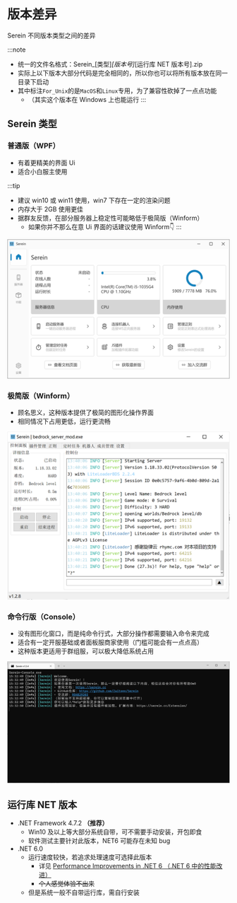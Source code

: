 # 版本差异

Serein 不同版本类型之间的差异

:::note

- 统一的文件名格式：Serein_[类型]_[版本号]_[运行库 NET 版本号].zip  
- 实际上以下版本大部分代码是完全相同的，所以你也可以将所有版本放在同一目录下启动
- 其中标注`For_Unix`的是`MacOS`和`Linux`专用，为了兼容性砍掉了一点点功能
  - （其实这个版本在 Windows 上也能运行
:::

## Serein 类型

### 普通版（WPF）

- 有着更精美的界面 Ui
- 适合小白服主使用

:::tip

- 建议 win10 或 win11 使用，win7 下存在一定的渲染问题
- 内存大于 2GB 使用更佳
- 据群友反馈，在部分服务器上稳定性可能略低于极简版（Winform）
  - 如果你并不那么在意 Ui 界面的话建议使用 Winform👇
:::

![普通版（WPF）](differentTypes/wpf.png)

### 极简版（Winform）
  
- 顾名思义，这种版本提供了极简的图形化操作界面
- 相同情况下占用更低，运行更流畅

![极简版（Winform）](differentTypes/winform.png)

### 命令行版（Console）

- 没有图形化窗口，而是纯命令行式，大部分操作都需要输入命令来完成
- 适合有一定开服基础或者面板服商家使用（门槛可能会有一点点高）
- 这种版本更适用于群组服，可以极大降低系统占用

![命令行版（Console）](differentTypes/console.png)

## 运行库 NET 版本

- .NET Framework 4.7.2 **（推荐）**
  - Win10 及以上等大部分系统自带，可不需要手动安装，开包即食
  - 软件测试主要针对此版本，NET6 可能存在未知 bug
- .NET 6.0
  - 运行速度较快，若追求处理速度可选择此版本
    - 详见 [Performance Improvements in .NET 6 （.NET 6 中的性能改进）](https://devblogs.microsoft.com/dotnet/performance-improvements-in-net-6/)
    - ~~个人感觉体验不出来~~
  - 但是系统一般不自带运行库，需自行安装
